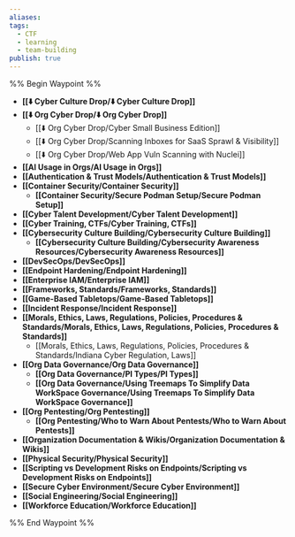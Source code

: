 ```yaml
---
aliases:
tags: 
  - CTF
  - learning
  - team-building
publish: true
---
```

%% Begin Waypoint %%
- **[[⬇️ Cyber Culture Drop/⬇️ Cyber Culture Drop]]**
- **[[⬇️ Org Cyber Drop/⬇️ Org Cyber Drop]]**
	- [[⬇️ Org Cyber Drop/Cyber Small Business Edition]]
	- [[⬇️ Org Cyber Drop/Scanning Inboxes for SaaS Sprawl & Visibility]]
	- [[⬇️ Org Cyber Drop/Web App Vuln Scanning with Nuclei]]
- **[[AI Usage in Orgs/AI Usage in Orgs]]**
- **[[Authentication & Trust Models/Authentication & Trust Models]]**
- **[[Container Security/Container Security]]**
	- **[[Container Security/Secure Podman Setup/Secure Podman Setup]]**
- **[[Cyber Talent Development/Cyber Talent Development]]**
- **[[Cyber Training, CTFs/Cyber Training, CTFs]]**
- **[[Cybersecurity Culture Building/Cybersecurity Culture Building]]**
	- **[[Cybersecurity Culture Building/Cybersecurity Awareness Resources/Cybersecurity Awareness Resources]]**
- **[[DevSecOps/DevSecOps]]**
- **[[Endpoint Hardening/Endpoint Hardening]]**
- **[[Enterprise IAM/Enterprise IAM]]**
- **[[Frameworks, Standards/Frameworks, Standards]]**
- **[[Game-Based Tabletops/Game-Based Tabletops]]**
- **[[Incident Response/Incident Response]]**
- **[[Morals, Ethics, Laws, Regulations, Policies, Procedures & Standards/Morals, Ethics, Laws, Regulations, Policies, Procedures & Standards]]**
	- [[Morals, Ethics, Laws, Regulations, Policies, Procedures & Standards/Indiana Cyber Regulation, Laws]]
- **[[Org Data Governance/Org Data Governance]]**
	- **[[Org Data Governance/PI Types/PI Types]]**
	- **[[Org Data Governance/Using Treemaps To Simplify Data WorkSpace Governance/Using Treemaps To Simplify Data WorkSpace Governance]]**
- **[[Org Pentesting/Org Pentesting]]**
	- **[[Org Pentesting/Who to Warn About Pentests/Who to Warn About Pentests]]**
- **[[Organization Documentation & Wikis/Organization Documentation & Wikis]]**
- **[[Physical Security/Physical Security]]**
- **[[Scripting vs Development Risks on Endpoints/Scripting vs Development Risks on Endpoints]]**
- **[[Secure Cyber Environment/Secure Cyber Environment]]**
- **[[Social Engineering/Social Engineering]]**
- **[[Workforce Education/Workforce Education]]**

%% End Waypoint %%